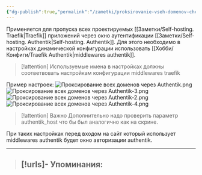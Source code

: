 ```yaml
---
{"dg-publish":true,"permalink":"/zametki/proksirovanie-vseh-domenov-cherez-authentik/","created":"2024-08-08 01:26","updated":"2024-10-12T18:42:40+03:00"}
---
```


Применяется для пропуска всех проектируемых [[Заметки/Self-hosting. Traefik\|Traefik]] приложений через окно аутентификации [[Заметки/Self-hosting. Authentik\|Self-hosting. Authentik]]. Для этого необходимо в настройках динамической конфигурации использовать [[Хобби/Конфиги/Traefik Authentik\|middlewares authentik]].

> [!attention]
> Используемые имена в настройках должны соответвовать настройкам конфигурации middlewares traefik

Пример настроек:
![Проксирование всех доменов через Authentik.png](/img/user/%D0%98%D1%81%D1%85%D0%BE%D0%B4%D0%BD%D0%B8%D0%BA%D0%B8/%D0%9F%D1%80%D0%BE%D0%BA%D1%81%D0%B8%D1%80%D0%BE%D0%B2%D0%B0%D0%BD%D0%B8%D0%B5%20%D0%B2%D1%81%D0%B5%D1%85%20%D0%B4%D0%BE%D0%BC%D0%B5%D0%BD%D0%BE%D0%B2%20%D1%87%D0%B5%D1%80%D0%B5%D0%B7%20Authentik.png)
![Проксирование всех доменов через Authentik-3.png](/img/user/%D0%98%D1%81%D1%85%D0%BE%D0%B4%D0%BD%D0%B8%D0%BA%D0%B8/%D0%9F%D1%80%D0%BE%D0%BA%D1%81%D0%B8%D1%80%D0%BE%D0%B2%D0%B0%D0%BD%D0%B8%D0%B5%20%D0%B2%D1%81%D0%B5%D1%85%20%D0%B4%D0%BE%D0%BC%D0%B5%D0%BD%D0%BE%D0%B2%20%D1%87%D0%B5%D1%80%D0%B5%D0%B7%20Authentik-3.png)
![Проксирование всех доменов через Authentik-2.png](/img/user/%D0%98%D1%81%D1%85%D0%BE%D0%B4%D0%BD%D0%B8%D0%BA%D0%B8/%D0%9F%D1%80%D0%BE%D0%BA%D1%81%D0%B8%D1%80%D0%BE%D0%B2%D0%B0%D0%BD%D0%B8%D0%B5%20%D0%B2%D1%81%D0%B5%D1%85%20%D0%B4%D0%BE%D0%BC%D0%B5%D0%BD%D0%BE%D0%B2%20%D1%87%D0%B5%D1%80%D0%B5%D0%B7%20Authentik-2.png)
![Проксирование всех доменов через Authentik-4.png](/img/user/%D0%98%D1%81%D1%85%D0%BE%D0%B4%D0%BD%D0%B8%D0%BA%D0%B8/%D0%9F%D1%80%D0%BE%D0%BA%D1%81%D0%B8%D1%80%D0%BE%D0%B2%D0%B0%D0%BD%D0%B8%D0%B5%20%D0%B2%D1%81%D0%B5%D1%85%20%D0%B4%D0%BE%D0%BC%D0%B5%D0%BD%D0%BE%D0%B2%20%D1%87%D0%B5%D1%80%D0%B5%D0%B7%20Authentik-4.png)
> [!attention] Важно 
> Дополнительно надо проверить параметр authentik_host что бы был аналогично как на скрине.

При таких настройках перед входом на сайт который использует middlewares authentik будет окно авторизации authentik.

---
> [!urls]- Упоминания:
> - 